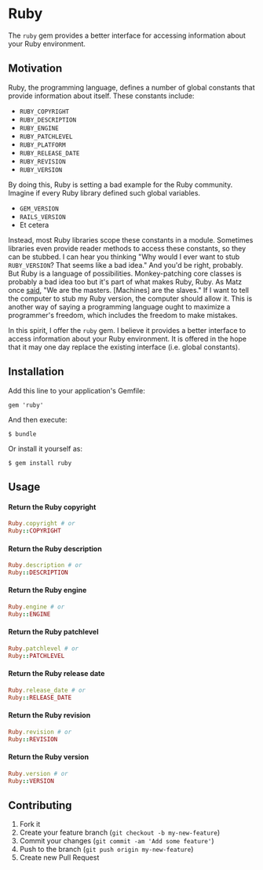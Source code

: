 # Ruby

The `ruby` gem provides a better interface for accessing information about your
Ruby environment.

## Motivation

Ruby, the programming language, defines a number of global constants that
provide information about itself. These constants include:

* `RUBY_COPYRIGHT`
* `RUBY_DESCRIPTION`
* `RUBY_ENGINE`
* `RUBY_PATCHLEVEL`
* `RUBY_PLATFORM`
* `RUBY_RELEASE_DATE`
* `RUBY_REVISION`
* `RUBY_VERSION`

By doing this, Ruby is setting a bad example for the Ruby community. Imagine if
every Ruby library defined such global variables.

* `GEM_VERSION`
* `RAILS_VERSION`
* Et cetera

Instead, most Ruby libraries scope these constants in a module. Sometimes
libraries even provide reader methods to access these constants, so they can be
stubbed. I can hear you thinking "Why would I ever want to stub `RUBY_VERSION`?
That seems like a bad idea." And you'd be right, probably. But Ruby is a
language of possibilities. Monkey-patching core classes is probably a bad idea
too but it's part of what makes Ruby, Ruby. As Matz once [said][matz], "We are
the masters. [Machines] are the slaves." If I want to tell the computer to stub
my Ruby version, the computer should allow it. This is another way of saying a
programming language ought to maximize a programmer's freedom, which includes
the freedom to make mistakes.

[matz]: http://www.artima.com/intv/rubyP.html

In this spirit, I offer the `ruby` gem. I believe it provides a better
interface to access information about your Ruby environment. It is offered in
the hope that it may one day replace the existing interface (i.e. global
constants).

## Installation

Add this line to your application's Gemfile:

    gem 'ruby'

And then execute:

    $ bundle

Or install it yourself as:

    $ gem install ruby

## Usage

#### Return the Ruby copyright
```ruby
Ruby.copyright # or
Ruby::COPYRIGHT
```

#### Return the Ruby description
```ruby
Ruby.description # or
Ruby::DESCRIPTION
```

#### Return the Ruby engine
```ruby
Ruby.engine # or
Ruby::ENGINE
```

#### Return the Ruby patchlevel
```ruby
Ruby.patchlevel # or
Ruby::PATCHLEVEL
```

#### Return the Ruby release date
```ruby
Ruby.release_date # or
Ruby::RELEASE_DATE
```

#### Return the Ruby revision
```ruby
Ruby.revision # or
Ruby::REVISION
```

#### Return the Ruby version
```ruby
Ruby.version # or
Ruby::VERSION
```

## Contributing

1. Fork it
2. Create your feature branch (`git checkout -b my-new-feature`)
3. Commit your changes (`git commit -am 'Add some feature'`)
4. Push to the branch (`git push origin my-new-feature`)
5. Create new Pull Request
